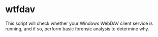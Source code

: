 # wtfdav
This script will check whether your Windows WebDAV client service is running, and if so, perform basic forensic analysis to determine why.
